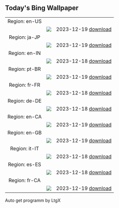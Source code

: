 ## Today's Bing Wallpaper
|      |      |      |
| :----: | :----: | :----: |
|Region: en-US
||![](https://www.bing.com/th?id=OHR.CapitolReefSnow_EN-US8594085615_UHD.jpg&pid=hp&w=1152&h=648&rs=1&c=4)|2023-12-19 [download](https://www.bing.com/th?id=OHR.CapitolReefSnow_EN-US8594085615_UHD.jpg)|
|Region: ja-JP
||![](https://www.bing.com/th?id=OHR.WarsawChristmas_JA-JP1330837754_UHD.jpg&pid=hp&w=1152&h=648&rs=1&c=4)|2023-12-19 [download](https://www.bing.com/th?id=OHR.WarsawChristmas_JA-JP1330837754_UHD.jpg)|
|Region: en-IN
||![](https://www.bing.com/th?id=OHR.CapitolReefSnow_EN-IN2337695579_UHD.jpg&pid=hp&w=1152&h=648&rs=1&c=4)|2023-12-18 [download](https://www.bing.com/th?id=OHR.CapitolReefSnow_EN-IN2337695579_UHD.jpg)|
|Region: pt-BR
||![](https://www.bing.com/th?id=OHR.CapitolReefSnow_PT-BR7723404626_UHD.jpg&pid=hp&w=1152&h=648&rs=1&c=4)|2023-12-19 [download](https://www.bing.com/th?id=OHR.CapitolReefSnow_PT-BR7723404626_UHD.jpg)|
|Region: fr-FR
||![](https://www.bing.com/th?id=OHR.Beaufortain_FR-FR7561012950_UHD.jpg&pid=hp&w=1152&h=648&rs=1&c=4)|2023-12-18 [download](https://www.bing.com/th?id=OHR.Beaufortain_FR-FR7561012950_UHD.jpg)|
|Region: de-DE
||![](https://www.bing.com/th?id=OHR.CapitolReefSnow_DE-DE9763583316_UHD.jpg&pid=hp&w=1152&h=648&rs=1&c=4)|2023-12-18 [download](https://www.bing.com/th?id=OHR.CapitolReefSnow_DE-DE9763583316_UHD.jpg)|
|Region: en-CA
||![](https://www.bing.com/th?id=OHR.CapitolReefSnow_EN-CA8234671064_UHD.jpg&pid=hp&w=1152&h=648&rs=1&c=4)|2023-12-19 [download](https://www.bing.com/th?id=OHR.CapitolReefSnow_EN-CA8234671064_UHD.jpg)|
|Region: en-GB
||![](https://www.bing.com/th?id=OHR.CapitolReefSnow_EN-GB5319402491_UHD.jpg&pid=hp&w=1152&h=648&rs=1&c=4)|2023-12-19 [download](https://www.bing.com/th?id=OHR.CapitolReefSnow_EN-GB5319402491_UHD.jpg)|
|Region: it-IT
||![](https://www.bing.com/th?id=OHR.KingAlps_IT-IT9812724645_UHD.jpg&pid=hp&w=1152&h=648&rs=1&c=4)|2023-12-18 [download](https://www.bing.com/th?id=OHR.KingAlps_IT-IT9812724645_UHD.jpg)|
|Region: es-ES
||![](https://www.bing.com/th?id=OHR.CapitolReefSnow_ES-ES2636355852_UHD.jpg&pid=hp&w=1152&h=648&rs=1&c=4)|2023-12-18 [download](https://www.bing.com/th?id=OHR.CapitolReefSnow_ES-ES2636355852_UHD.jpg)|
|Region: fr-CA
||![](https://www.bing.com/th?id=OHR.CapitolReefSnow_FR-CA6468080355_UHD.jpg&pid=hp&w=1152&h=648&rs=1&c=4)|2023-12-19 [download](https://www.bing.com/th?id=OHR.CapitolReefSnow_FR-CA6468080355_UHD.jpg)|

Auto get programm by LtgX
